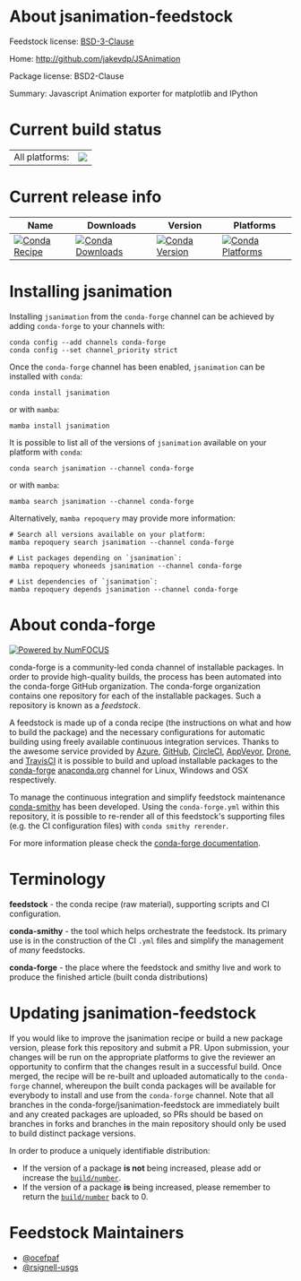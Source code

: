 About jsanimation-feedstock
===========================

Feedstock license: [BSD-3-Clause](https://github.com/conda-forge/jsanimation-feedstock/blob/main/LICENSE.txt)

Home: http://github.com/jakevdp/JSAnimation

Package license: BSD2-Clause

Summary: Javascript Animation exporter for matplotlib and IPython

Current build status
====================


<table><tr><td>All platforms:</td>
    <td>
      <a href="https://dev.azure.com/conda-forge/feedstock-builds/_build/latest?definitionId=3982&branchName=main">
        <img src="https://dev.azure.com/conda-forge/feedstock-builds/_apis/build/status/jsanimation-feedstock?branchName=main">
      </a>
    </td>
  </tr>
</table>

Current release info
====================

| Name | Downloads | Version | Platforms |
| --- | --- | --- | --- |
| [![Conda Recipe](https://img.shields.io/badge/recipe-jsanimation-green.svg)](https://anaconda.org/conda-forge/jsanimation) | [![Conda Downloads](https://img.shields.io/conda/dn/conda-forge/jsanimation.svg)](https://anaconda.org/conda-forge/jsanimation) | [![Conda Version](https://img.shields.io/conda/vn/conda-forge/jsanimation.svg)](https://anaconda.org/conda-forge/jsanimation) | [![Conda Platforms](https://img.shields.io/conda/pn/conda-forge/jsanimation.svg)](https://anaconda.org/conda-forge/jsanimation) |

Installing jsanimation
======================

Installing `jsanimation` from the `conda-forge` channel can be achieved by adding `conda-forge` to your channels with:

```
conda config --add channels conda-forge
conda config --set channel_priority strict
```

Once the `conda-forge` channel has been enabled, `jsanimation` can be installed with `conda`:

```
conda install jsanimation
```

or with `mamba`:

```
mamba install jsanimation
```

It is possible to list all of the versions of `jsanimation` available on your platform with `conda`:

```
conda search jsanimation --channel conda-forge
```

or with `mamba`:

```
mamba search jsanimation --channel conda-forge
```

Alternatively, `mamba repoquery` may provide more information:

```
# Search all versions available on your platform:
mamba repoquery search jsanimation --channel conda-forge

# List packages depending on `jsanimation`:
mamba repoquery whoneeds jsanimation --channel conda-forge

# List dependencies of `jsanimation`:
mamba repoquery depends jsanimation --channel conda-forge
```


About conda-forge
=================

[![Powered by
NumFOCUS](https://img.shields.io/badge/powered%20by-NumFOCUS-orange.svg?style=flat&colorA=E1523D&colorB=007D8A)](https://numfocus.org)

conda-forge is a community-led conda channel of installable packages.
In order to provide high-quality builds, the process has been automated into the
conda-forge GitHub organization. The conda-forge organization contains one repository
for each of the installable packages. Such a repository is known as a *feedstock*.

A feedstock is made up of a conda recipe (the instructions on what and how to build
the package) and the necessary configurations for automatic building using freely
available continuous integration services. Thanks to the awesome service provided by
[Azure](https://azure.microsoft.com/en-us/services/devops/), [GitHub](https://github.com/),
[CircleCI](https://circleci.com/), [AppVeyor](https://www.appveyor.com/),
[Drone](https://cloud.drone.io/welcome), and [TravisCI](https://travis-ci.com/)
it is possible to build and upload installable packages to the
[conda-forge](https://anaconda.org/conda-forge) [anaconda.org](https://anaconda.org/)
channel for Linux, Windows and OSX respectively.

To manage the continuous integration and simplify feedstock maintenance
[conda-smithy](https://github.com/conda-forge/conda-smithy) has been developed.
Using the ``conda-forge.yml`` within this repository, it is possible to re-render all of
this feedstock's supporting files (e.g. the CI configuration files) with ``conda smithy rerender``.

For more information please check the [conda-forge documentation](https://conda-forge.org/docs/).

Terminology
===========

**feedstock** - the conda recipe (raw material), supporting scripts and CI configuration.

**conda-smithy** - the tool which helps orchestrate the feedstock.
                   Its primary use is in the construction of the CI ``.yml`` files
                   and simplify the management of *many* feedstocks.

**conda-forge** - the place where the feedstock and smithy live and work to
                  produce the finished article (built conda distributions)


Updating jsanimation-feedstock
==============================

If you would like to improve the jsanimation recipe or build a new
package version, please fork this repository and submit a PR. Upon submission,
your changes will be run on the appropriate platforms to give the reviewer an
opportunity to confirm that the changes result in a successful build. Once
merged, the recipe will be re-built and uploaded automatically to the
`conda-forge` channel, whereupon the built conda packages will be available for
everybody to install and use from the `conda-forge` channel.
Note that all branches in the conda-forge/jsanimation-feedstock are
immediately built and any created packages are uploaded, so PRs should be based
on branches in forks and branches in the main repository should only be used to
build distinct package versions.

In order to produce a uniquely identifiable distribution:
 * If the version of a package **is not** being increased, please add or increase
   the [``build/number``](https://docs.conda.io/projects/conda-build/en/latest/resources/define-metadata.html#build-number-and-string).
 * If the version of a package **is** being increased, please remember to return
   the [``build/number``](https://docs.conda.io/projects/conda-build/en/latest/resources/define-metadata.html#build-number-and-string)
   back to 0.

Feedstock Maintainers
=====================

* [@ocefpaf](https://github.com/ocefpaf/)
* [@rsignell-usgs](https://github.com/rsignell-usgs/)

